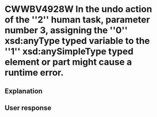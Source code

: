 # CWWBV4928W In the undo action of the ''2'' human task, parameter number 3, assigning the ''0'' xsd:anyType typed variable to the ''1'' xsd:anySimpleType typed element or part might cause a runtime error.

## Explanation

## User response